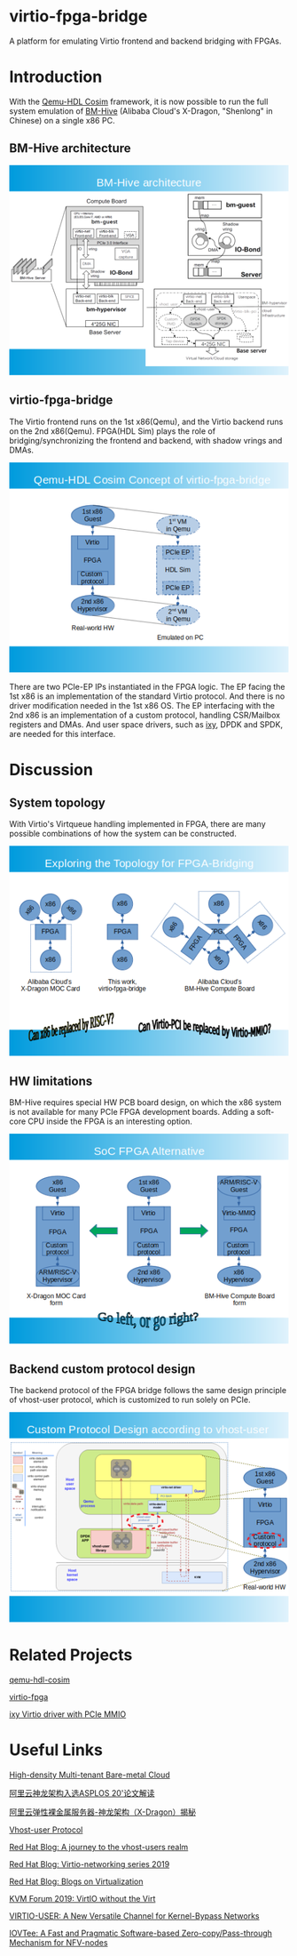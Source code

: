 # virtio-fpga-bridge
A platform for emulating Virtio frontend and backend bridging with FPGAs.

# Introduction
With the [Qemu-HDL Cosim](http://compas.cs.stonybrook.edu/projects/fpgacloud/vm-hdl-cosim/) framework, it is now possible to run the full system emulation of [BM-Hive](https://www.semanticscholar.org/paper/High-density-Multi-tenant-Bare-metal-Cloud-Zhang-Zheng/ab1b5f0743816c8cb7188019d844ff3f7d565d9f) (Alibaba Cloud's X-Dragon, "Shenlong" in Chinese) on a single x86 PC.

## BM-Hive architecture
![BM-Hive architecture](./doc/bm-hive.png)

## virtio-fpga-bridge
The Virtio frontend runs on the 1st x86(Qemu), and the Virtio backend runs on the 2nd x86(Qemu). FPGA(HDL Sim) plays the role of bridging/synchronizing the frontend and backend, with shadow vrings and DMAs. 

![virtio-fpga-bridge architecture](./doc/qemu-hdl-cosim.png)

There are two PCIe-EP IPs instantiated in the FPGA logic. The EP facing the 1st x86 is an implementation of the standard Virtio protocol. And there is no driver modification needed in the 1st x86 OS. The EP interfacing with the 2nd x86 is an implementation of a custom protocol, handling CSR/Mailbox registers and DMAs. And user space drivers, such as [ixy](https://github.com/emmericp/ixy), DPDK and SPDK, are needed for this interface.

# Discussion
## System topology
With Virtio's Virtqueue handling implemented in FPGA, there are many possible combinations of how the system can be constructed.

![Topology comparison](./doc/fpga-bridging.png)

## HW limitations
BM-Hive requires special HW PCB board design, on which the x86 system is not available for many PCIe FPGA development boards. Adding a soft-core CPU inside the FPGA is an interesting option.

![SoC FPGA alternative](./doc/soc-option.png)

## Backend custom protocol design
The backend protocol of the FPGA bridge follows the same design principle of vhost-user protocol, which is customized to run solely on PCIe.

![Custom protocol design following vhost-user](./doc/custom-protocol-vhost.png)

# Related Projects
[qemu-hdl-cosim](https://github.com/RSPwFPGAs/qemu-hdl-cosim)

[virtio-fpga](https://github.com/RSPwFPGAs/virtio-fpga)

[ixy Virtio driver with PCIe MMIO](https://github.com/RSPwFPGAs/ixy)

# Useful Links
[High-density Multi-tenant Bare-metal Cloud](https://www.semanticscholar.org/paper/High-density-Multi-tenant-Bare-metal-Cloud-Zhang-Zheng/ab1b5f0743816c8cb7188019d844ff3f7d565d9f)

[阿里云神龙架构入选ASPLOS 20'论文解读](https://developer.aliyun.com/article/750344)

[阿里云弹性裸金属服务器-神龙架构（X-Dragon）揭秘](https://developer.aliyun.com/article/594276)


[Vhost-user Protocol](https://github.com/qemu/qemu/blob/master/docs/interop/vhost-user.rst)

[Red Hat Blog: A journey to the vhost-users realm](https://www.redhat.com/en/blog/journey-vhost-users-realm)

[Red Hat Blog: Virtio-networking series 2019](https://www.redhat.com/en/blog/virtio-networking-first-series-finale-and-plans-2020)

[Red Hat Blog: Blogs on Virtualization](https://www.redhat.com/en/blog?f%5B0%5D=post_tags%3AVirtualization)


[KVM Forum 2019: VirtIO without the Virt](https://kvmforum2019.sched.com/event/TmxF/virtio-without-the-virt-towards-implementations-in-hardware-michael-tsirkin-red-hat)

[VIRTIO-USER: A New Versatile Channel for Kernel-Bypass Networks](https://www.semanticscholar.org/paper/VIRTIO-USER%3A-A-New-Versatile-Channel-for-Networks-Tan-Liang/5b24283ceb79f70b63cc87859a101930e0b23c1a)

[IOVTee: A Fast and Pragmatic Software-based Zero-copy/Pass-through Mechanism for NFV-nodes](https://www.semanticscholar.org/paper/IOVTee%3A-A-Fast-and-Pragmatic-Software-based-for-Kawashima-Matsuo/225ee620ec151bad9696983c68fd37781077b717#extracted)

